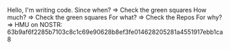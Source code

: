 Hello, I'm writing code.
Since when? => Check the green squares
How much? => Check the green squares
For what? => Check the Repos
For why? => HMU on NOSTR:
63b9af6f2285b7103c8c1c69e90628b8ef3fe014628205281a4551917ebb1ca8

